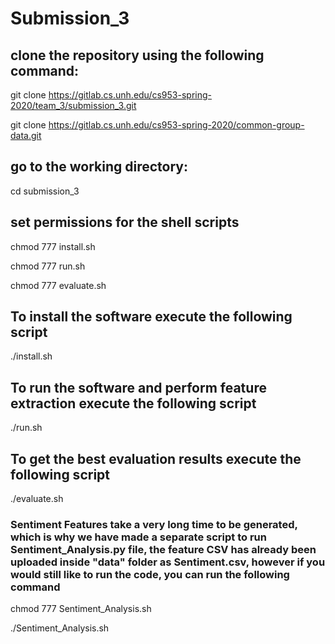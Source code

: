 # Submission_3

## clone the repository using the following command:

git clone https://gitlab.cs.unh.edu/cs953-spring-2020/team_3/submission_3.git

git clone https://gitlab.cs.unh.edu/cs953-spring-2020/common-group-data.git

## go to the working directory:

cd submission_3

## set permissions for the shell scripts

chmod 777 install.sh

chmod 777 run.sh

chmod 777 evaluate.sh

## To install the software execute the following script

./install.sh

## To run the software and perform feature extraction execute the following script

./run.sh

## To get the best evaluation results execute the following script

./evaluate.sh

### Sentiment Features take a very long time to be generated, which is why we have made a separate script to run Sentiment_Analysis.py file, the feature CSV has already been uploaded inside "data" folder as Sentiment.csv, however if you would still like to run the code, you can run the following command

chmod 777 Sentiment_Analysis.sh

./Sentiment_Analysis.sh